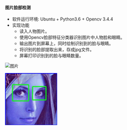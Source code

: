 #### 图片脸部检测
- 软件运行环境: Ubuntu + Python3.6 + Opencv 3.4.4
- 实现功能
    - 读入人物图片。
    - 使用Opencv脸部特征分类器识别图片中人物脸和眼睛。
    - 输出图片到屏幕上，同时绘制识别到的脸与眼睛。
    - 将识别的脸部提取出来，存成jpg文件。
    - 屏幕打印识别到的脸与眼睛数量。

![图片](https://github.com/ningyijian/simpleFacedetection/blob/master/dst_screenshot_11.12.2018.png)

![脸](https://github.com/ningyijian/simpleFacedetection/blob/master/0.jpg)
